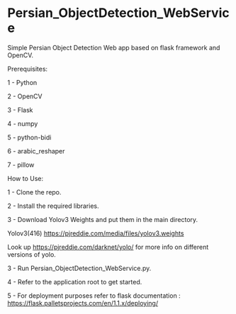 # Persian_ObjectDetection_WebService
Simple Persian Object Detection Web app based on flask framework and OpenCV.


Prerequisites:

1 - Python

2 - OpenCV

3 - Flask

4 - numpy

5 - python-bidi

6 - arabic_reshaper

7 - pillow

How to Use:

1 - Clone the repo.

2 - Install the required libraries.

3 - Download Yolov3 Weights and put them in the main directory.

Yolov3(416) https://pjreddie.com/media/files/yolov3.weights

Look up https://pjreddie.com/darknet/yolo/ for more info on different versions of yolo.

3 - Run Persian_ObjectDetection_WebService.py.

4 - Refer to the application root to get started.

5 - For deployment purposes refer to flask documentation : https://flask.palletsprojects.com/en/1.1.x/deploying/
